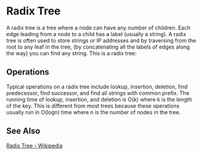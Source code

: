 # Radix Tree

A radix tree is a tree where a node can have any number of children. Each edge leading from a node to a child has a label (usually a string). A radix tree is often used to store strings or IP addresses and by traversing from the root to any leaf in the tree, (by concatenating all the labels of edges along the way) you can find any string. This is a radix tree:

## Operations

Typical operations on a radix tree include lookup, insertion, deletion, find predecessor, find successor, and find all strings with common prefix. The running time of lookup, insertion, and deletion is O(k) where k is the length of the key. This is different from most trees because these operations usually run in O(logn) time where n is the number of nodes in the tree.

## See Also

[Radix Tree - Wikipedia](https://en.wikipedia.org/wiki/Radix_tree)
